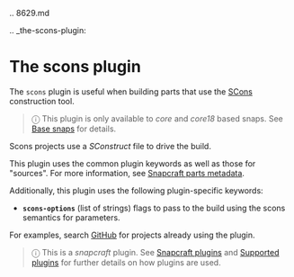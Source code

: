 .. 8629.md

.. _the-scons-plugin:

# The scons plugin

The `scons` plugin is useful when building parts that use the [SCons](https://scons.org/) construction tool.

> ⓘ This plugin is only available to _core_ and _core18_ based snaps. See [Base snaps](base-snaps.md) for details.

Scons projects use a *SConstruct* file to drive the build.

This plugin uses the common plugin keywords as well as those for "sources". For more information, see [Snapcraft parts metadata](snapcraft-parts-metadata.md).

Additionally, this plugin uses the following plugin-specific keywords:

- **`scons-options`** (list of strings)
     flags to pass to the build using the scons semantics for parameters.

For examples, search [GitHub](https://github.com/search?q=path%3Asnapcraft.yaml+%22plugin%3A+scons%22&type=Code) for projects already using the plugin.

> ⓘ  This is a *snapcraft* plugin. See [Snapcraft plugins](snapcraft-plugins.md) and [Supported plugins](supported-plugins.md) for further details on how plugins are used.